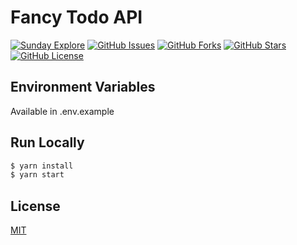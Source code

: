 # Fancy Todo API

[![Sunday Explore](https://circleci.com/gh/sundayexplore/fancy-todo-api.svg?style=svg)](https://github.com/sundayexplore/fancy-todo-api)
[![GitHub Issues](https://img.shields.io/github/issues/sundayexplore/fancy-todo-api?style=flat)](https://github.com/sundayexplore/fancy-todo-api/issues)
[![GitHub Forks](https://img.shields.io/github/forks/sundayexplore/fancy-todo-api?style=flat)](https://github.com/sundayexplore/fancy-todo-api/network)
[![GitHub Stars](https://img.shields.io/github/stars/sundayexplore/fancy-todo-api?style=flat)](https://github.com/sundayexplore/fancy-todo-api/stargazers)
[![GitHub License](https://img.shields.io/github/license/sundayexplore/fancy-todo-api?style=flat)](https://github.com/sundayexplore/fancy-todo-api/blob/master/LICENSE)

## Environment Variables

Available in .env.example

## Run Locally

```bash
$ yarn install
$ yarn start
```

## License

[MIT](LICENSE)
